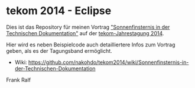 # tekom 2014 - Eclipse

Dies ist das Repository für meinen Vortrag ["Sonnenfinsternis in der Technischen Dokumentation"](http://tagungen.tekom.de/h14/tagungsprogramm/programm/program/sv_714_OTS7/) auf der [tekom-Jahrestagung 2014](http://tagungen.tekom.de/h14/tekom-jahrestagung-2014/).   

Hier wird es neben Beispielcode auch detailliertere Infos zum Vortrag geben, als es der Tagungsband ermöglicht. 

* Wiki: https://github.com/nakohdo/tekom2014/wiki/Sonnenfinsternis-in-der-Technischen-Dokumentation

Frank Ralf
